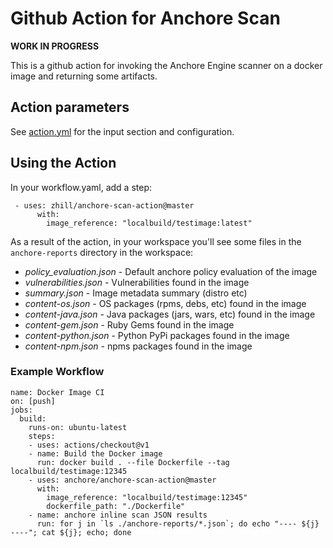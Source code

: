 # Github Action for Anchore Scan

**WORK IN PROGRESS**

This is a github action for invoking the Anchore Engine scanner on a docker image and returning some artifacts.

## Action parameters

See [action.yml](action.yml) for the input section and configuration.

## Using the Action

In your workflow.yaml, add a step:
```
 - uses: zhill/anchore-scan-action@master
      with:
        image_reference: "localbuild/testimage:latest"
```

As a result of the action, in your workspace you'll see some files in the `anchore-reports` directory in the workspace:

* _policy_evaluation.json_ - Default anchore policy evaluation of the image
* _vulnerabilities.json_ - Vulnerabilities found in the image
* _summary.json_ - Image metadata summary (distro etc)
* _content-os.json_ - OS packages (rpms, debs, etc) found in the image
* _content-java.json_ - Java packages (jars, wars, etc) found in the image
* _content-gem.json_ - Ruby Gems found in the image
* _content-python.json_ - Python PyPi packages found in the image
* _content-npm.json_ - npms packages found in the image

### Example Workflow
```
name: Docker Image CI
on: [push]
jobs:
  build:
    runs-on: ubuntu-latest
    steps:
    - uses: actions/checkout@v1
    - name: Build the Docker image
      run: docker build . --file Dockerfile --tag localbuild/testimage:12345
    - uses: anchore/anchore-scan-action@master
      with:
        image_reference: "localbuild/testimage:12345"
        dockerfile_path: "./Dockerfile"
    - name: anchore inline scan JSON results
      run: for j in `ls ./anchore-reports/*.json`; do echo "---- ${j} ----"; cat ${j}; echo; done
```
